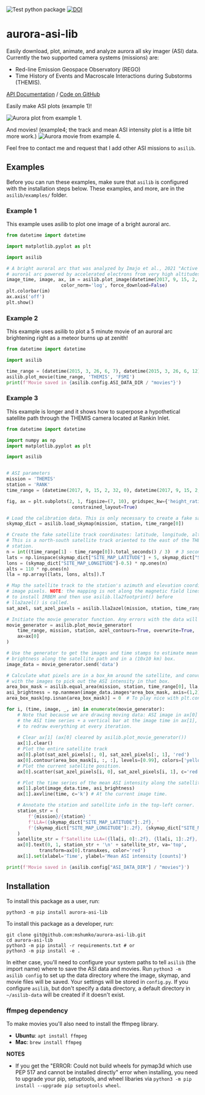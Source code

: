 ![Test python package](https://github.com/mshumko/aurora-asi-lib/workflows/Test%20python%20package/badge.svg) [![DOI](https://zenodo.org/badge/DOI/10.5281/zenodo.4746447.svg)](https://doi.org/10.5281/zenodo.4746446)

# aurora-asi-lib
Easily download, plot, animate, and analyze aurora all sky imager (ASI) data. Currently the two supported camera systems (missions) are: 
* Red-line Emission Geospace Observatory (REGO)
* Time History of Events and Macroscale Interactions during Substorms (THEMIS).

[API Documentation](https://aurora-asi-lib.readthedocs.io/) / [Code on GitHub](https://github.com/mshumko/aurora-asi-lib)


Easily make ASI plots (example 1)!

![Aurora plot from example 1.](https://github.com/mshumko/aurora-asi-lib/blob/main/docs/_static/example_1.png?raw=true)

And movies! (example4; the track and mean ASI intensity plot is a little bit more work.)
![Aurora movie from example 4.](https://github.com/mshumko/aurora-asi-lib/blob/main/docs/_static/20170915_023400_023557_themis_rank.gif?raw=true)

Feel free to contact me and request that I add other ASI missions to `asilib`.

## Examples
Before you can run these examples, make sure that `asilib` is configured with the installation steps below. These examples, and more, are in the `asilib/examples/` folder.

### Example 1
This example uses asilib to plot one image of a bright auroral arc.
```python
from datetime import datetime

import matplotlib.pyplot as plt

import asilib

# A bright auroral arc that was analyzed by Imajo et al., 2021 "Active 
# auroral arc powered by accelerated electrons from very high altitudes"
image_time, image, ax, im = asilib.plot_image(datetime(2017, 9, 15, 2, 34, 0), 'THEMIS', 'RANK', 
                    color_norm='log', force_download=False)
plt.colorbar(im)
ax.axis('off')
plt.show()
```

### Example 2
This example uses asilib to plot a 5 minute movie of an auroral arc brightening right as a meteor burns up at zenith!

```python
from datetime import datetime

import asilib

time_range = (datetime(2015, 3, 26, 6, 7), datetime(2015, 3, 26, 6, 12))
asilib.plot_movie(time_range, 'THEMIS', 'FSMI')
print(f'Movie saved in {asilib.config.ASI_DATA_DIR / "movies"}')
```

### Example 3
This example is longer and it shows how to superpose a hypothetical satellite path through the THEMIS camera located at Rankin Inlet.

```python
from datetime import datetime

import numpy as np
import matplotlib.pyplot as plt

import asilib


# ASI parameters
mission = 'THEMIS'
station = 'RANK'
time_range = (datetime(2017, 9, 15, 2, 32, 0), datetime(2017, 9, 15, 2, 35, 0))

fig, ax = plt.subplots(2, 1, figsize=(7, 10), gridspec_kw={'height_ratios':[4, 1]}, 
                        constrained_layout=True)

# Load the calibration data. This is only necessary to create a fake satellite track.
skymap_dict = asilib.load_skymap(mission, station, time_range[0])

# Create the fake satellite track coordinates: latitude, longitude, altitude (LLA).
# This is a north-south satellite track oriented to the east of the THEMIS/RANK 
# station.
n = int((time_range[1] - time_range[0]).total_seconds() / 3)  # 3 second cadence.
lats = np.linspace(skymap_dict["SITE_MAP_LATITUDE"] + 5, skymap_dict["SITE_MAP_LATITUDE"] - 5, n)
lons = (skymap_dict["SITE_MAP_LONGITUDE"]-0.5) * np.ones(n)
alts = 110 * np.ones(n)
lla = np.array([lats, lons, alts]).T

# Map the satellite track to the station's azimuth and elevation coordinates and
# image pixels. NOTE: the mapping is not along the magnetic field lines! You need
# to install IRBEM and then use asilib.lla2footprint() before 
# lla2azel() is called.
sat_azel, sat_azel_pixels = asilib.lla2azel(mission, station, time_range[0], lla)

# Initiate the movie generator function. Any errors with the data will be raised here.
movie_generator = asilib.plot_movie_generator(
    time_range, mission, station, azel_contours=True, overwrite=True,
    ax=ax[0]
)

# Use the generator to get the images and time stamps to estimate mean the ASI
# brightness along the satellite path and in a (10x10 km) box.
image_data = movie_generator.send('data')

# Calculate what pixels are in a box_km around the satellite, and convolve it
# with the images to pick out the ASI intensity in that box.
area_box_mask = asilib.equal_area(mission, station, time_range[0], lla, box_km=(20, 20))
asi_brightness = np.nanmean(image_data.images*area_box_mask, axis=(1,2))
area_box_mask[np.isnan(area_box_mask)] = 0  # To play nice with plt.contour()

for i, (time, image, _, im) in enumerate(movie_generator):
    # Note that because we are drawing moving data: ASI image in ax[0] and 
    # the ASI time series + a vertical bar at the image time in ax[1], we need
    # to redraw everything at every iteration.
     
    # Clear ax[1] (ax[0] cleared by asilib.plot_movie_generator())
    ax[1].clear()
    # Plot the entire satellite track
    ax[0].plot(sat_azel_pixels[:, 0], sat_azel_pixels[:, 1], 'red')
    ax[0].contour(area_box_mask[i, :, :], levels=[0.99], colors=['yellow'])
    # Plot the current satellite position.
    ax[0].scatter(sat_azel_pixels[i, 0], sat_azel_pixels[i, 1], c='red', marker='o', s=50)

    # Plot the time series of the mean ASI intensity along the satellite path
    ax[1].plot(image_data.time, asi_brightness)
    ax[1].axvline(time, c='k') # At the current image time.

    # Annotate the station and satellite info in the top-left corner.
    station_str = (
        f'{mission}/{station} '
        f'LLA=({skymap_dict["SITE_MAP_LATITUDE"]:.2f}, '
        f'{skymap_dict["SITE_MAP_LONGITUDE"]:.2f}, {skymap_dict["SITE_MAP_ALTITUDE"]:.2f})'
    )
    satellite_str = f'Satellite LLA=({lla[i, 0]:.2f}, {lla[i, 1]:.2f}, {lla[i, 2]:.2f})'
    ax[0].text(0, 1, station_str + '\n' + satellite_str, va='top', 
            transform=ax[0].transAxes, color='red')
    ax[1].set(xlabel='Time', ylabel='Mean ASI intensity [counts]')

print(f'Movie saved in {asilib.config["ASI_DATA_DIR"] / "movies"}')
```

## Installation
To install this package as a user, run:

```shell
python3 -m pip install aurora-asi-lib
```

To install this package as a developer, run:

```shell
git clone git@github.com:mshumko/aurora-asi-lib.git
cd aurora-asi-lib
python3 -m pip install -r requirements.txt # or
python3 -m pip install -e .
```


In either case, you'll need to configure your system paths to tell `asilib` (the import name) where to save the ASI data and movies. Run ```python3 -m asilib config``` to set up the data directory where the image, skymap, and movie files will be saved. Your settings will be stored in `config.py`. If you configure `asilib`, but don't specify a data directory, a default directory in `~/asilib-data` will be created if it doesn't exist.

### ffmpeg dependency
To make  movies you'll also need to install the ffmpeg library.
 - **Ubuntu**: ```apt install ffmpeg```
 - **Mac**: ```brew install ffmpeg```

__NOTES__
- If you get the "ERROR: Could not build wheels for pymap3d which use PEP 517 and cannot be installed directly" error when installing, you need to upgrade your pip, setuptools, and wheel libaries via ```python3 -m pip install --upgrade pip setuptools wheel```.
